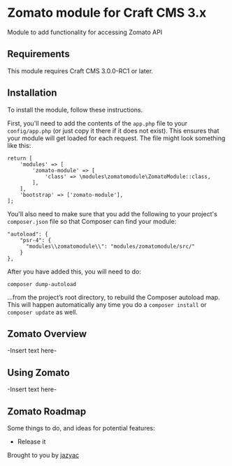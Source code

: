 # Zomato module for Craft CMS 3.x

Module to add functionality for accessing Zomato API

## Requirements

This module requires Craft CMS 3.0.0-RC1 or later.

## Installation

To install the module, follow these instructions.

First, you'll need to add the contents of the `app.php` file to your `config/app.php` (or just copy it there if it does not exist). This ensures that your module will get loaded for each request. The file might look something like this:
```
return [
    'modules' => [
        'zomato-module' => [
            'class' => \modules\zomatomodule\ZomatoModule::class,
        ],
    ],
    'bootstrap' => ['zomato-module'],
];
```
You'll also need to make sure that you add the following to your project's `composer.json` file so that Composer can find your module:

    "autoload": {
        "psr-4": {
          "modules\\zomatomodule\\": "modules/zomatomodule/src/"
        }
    },

After you have added this, you will need to do:

    composer dump-autoload
 
 …from the project’s root directory, to rebuild the Composer autoload map. This will happen automatically any time you do a `composer install` or `composer update` as well.

## Zomato Overview

-Insert text here-

## Using Zomato

-Insert text here-

## Zomato Roadmap

Some things to do, and ideas for potential features:

* Release it

Brought to you by [jazyac](example.com)
